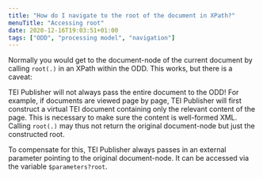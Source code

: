 ```yaml
---
title: "How do I navigate to the root of the document in XPath?"
menuTitle: "Accessing root"
date: 2020-12-16T19:03:51+01:00
tags: ["ODD", "processing model", "navigation"]
---
```


Normally you would get to the document-node of the current document by calling `root(.)` in an XPath within the ODD. This works, but there is a caveat:

TEI Publisher will not always pass the entire document to the ODD! For example, if documents are viewed page by page, TEI Publisher will first construct a virtual TEI document containing only the relevant content of the page. This is necessary to make sure the content is well-formed XML. Calling `root(.)` may thus not return the original document-node but just the constructed root.

To compensate for this, TEI Publisher always passes in an external parameter pointing to the original document-node. It can be accessed via the variable `$parameters?root`.